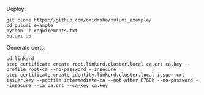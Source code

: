
Deploy:

    git clone https://github.com/omidraha/pulumi_example/
    cd pulumi_example
    python -r requirements.txt
    pulumi up 

Generate certs:

    cd linkerd
    step certificate create root.linkerd.cluster.local ca.crt ca.key --profile root-ca --no-password --insecure
    step certificate create identity.linkerd.cluster.local issuer.crt issuer.key --profile intermediate-ca --not-after 8760h --no-password --insecure --ca ca.crt --ca-key ca.key
 